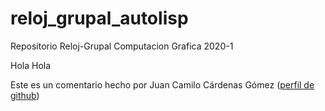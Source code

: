 # reloj_grupal_autolisp
Repositorio Reloj-Grupal Computacion Grafica 2020-1

Hola
Hola

Este es un comentario hecho por Juan Camilo Cárdenas Gómez ([perfil de github](https://github.com/juaccardenasgom))